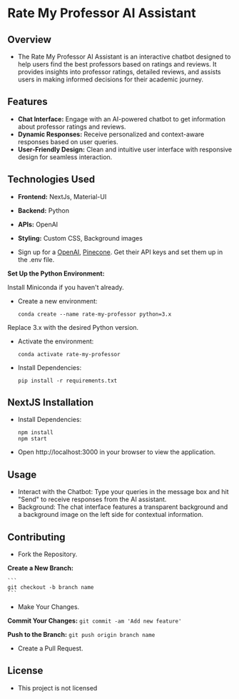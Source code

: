 # Rate My Professor AI Assistant

## Overview

- The Rate My Professor AI Assistant is an interactive chatbot designed to help users find the best professors based on ratings and reviews. It provides insights into professor ratings, detailed reviews, and assists users in making informed decisions for their academic journey.

## Features

- **Chat Interface:** Engage with an AI-powered chatbot to get information about professor ratings and reviews.
- **Dynamic Responses:** Receive personalized and context-aware responses based on user queries.
- **User-Friendly Design:** Clean and intuitive user interface with responsive design for seamless interaction.

## Technologies Used

- **Frontend:** NextJs, Material-UI
- **Backend:** Python
- **APIs:** OpenAI
- **Styling:** Custom CSS, Background images

- Sign up for a [OpenAI](https://platform.openai.com/), [Pinecone](https://app.pinecone.io/). Get their API keys and set them up in the .env file.

**Set Up the Python Environment:**

Install Miniconda if you haven't already.

- Create a new environment:
    ```
    conda create --name rate-my-professor python=3.x
    ```
Replace 3.x with the desired Python version.

- Activate the environment:
    ```
    conda activate rate-my-professor
    ```

- Install Dependencies:
    ```
    pip install -r requirements.txt
    ```

## NextJS Installation

- Install Dependencies:
    ```
    npm install
    npm start
    ```

- Open http://localhost:3000 in your browser to view the application.

## Usage

- Interact with the Chatbot: Type your queries in the message box and hit "Send" to receive responses from the AI assistant.
- Background: The chat interface features a transparent background and a background image on the left side for contextual information.

## Contributing

- Fork the Repository.

**Create a New Branch:**

    ```
    git checkout -b branch name
    ```
- Make Your Changes.

**Commit Your Changes:**
    ```
    git commit -am 'Add new feature'
    ```

**Push to the Branch:**
    ```
    git push origin branch name
    ```

- Create a Pull Request.

## License

- This project is not licensed